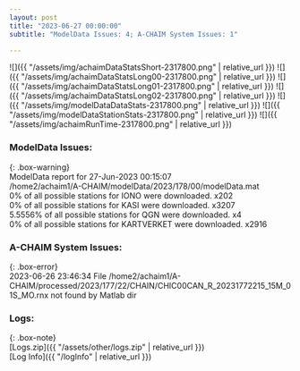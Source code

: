 ```yaml
---
layout: post
title: "2023-06-27 00:00:00"
subtitle: "ModelData Issues: 4; A-CHAIM System Issues: 1"

---
```


![]({{ "/assets/img/achaimDataStatsShort-2317800.png" | relative_url }})
![]({{ "/assets/img/achaimDataStatsLong00-2317800.png" | relative_url }})
![]({{ "/assets/img/achaimDataStatsLong01-2317800.png" | relative_url }})
![]({{ "/assets/img/achaimDataStatsLong02-2317800.png" | relative_url }})
![]({{ "/assets/img/modelDataDataStats-2317800.png" | relative_url }})
![]({{ "/assets/img/modelDataStationStats-2317800.png" | relative_url }})
![]({{ "/assets/img/achaimRunTime-2317800.png" | relative_url }})


### ModelData Issues:  
  
{: .box-warning}  
 ModelData report for 27-Jun-2023 00:15:07   
 /home2/achaim1/A-CHAIM/modelData/2023/178/00/modelData.mat   
 0% of all possible stations for IONO were downloaded. x202   
 0% of all possible stations for KASI were downloaded. x3207   
 5.5556% of all possible stations for QGN were downloaded. x4   
 0% of all possible stations for KARTVERKET were downloaded. x2916   
  
### A-CHAIM System Issues:  
  
{: .box-error}  
2023-06-26 23:46:34 File /home2/achaim1/A-CHAIM/processed/2023/177/22/CHAIN/CHIC00CAN_R_20231772215_15M_01S_MO.rnx not found by Matlab dir  

### Logs:  
  
{: .box-note}  
[Logs.zip]({{ "/assets/other/logs.zip" | relative_url }})  
[Log Info]({{ "/logInfo" | relative_url }})  
